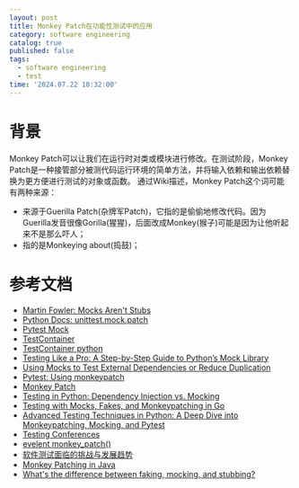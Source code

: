 ```yaml
---
layout: post
title: Monkey Patch在功能性测试中的应用
category: software engineering
catalog: true
published: false
tags:
  - software engineering
  - test
time: '2024.07.22 10:32:00'
---
```


# 背景
Monkey Patch可以让我们在运行时对类或模块进行修改。在测试阶段，Monkey Patch是一种接管部分被测代码运行环境的简单方法，并将输入依赖和输出依赖替换为更方便进行测试的对象或函数。
通过Wiki描述，Monkey Patch这个词可能有两种来源：
- 来源于Guerilla Patch(杂牌军Patch)，它指的是偷偷地修改代码。因为Guerilla发音很像Gorilla(猩猩)，后面改成Monkey(猴子)可能是因为让他听起来不是那么吓人；
- 指的是Monkeying about(捣鼓)；

# 参考文档
- [Martin Fowler: Mocks Aren't Stubs](https://martinfowler.com/articles/mocksArentStubs.html)
- [Python Docs: unittest.mock.patch](https://docs.python.org/3/library/unittest.mock.html#unittest.mock.patch)
- [Pytest Mock](https://github.com/pytest-dev/pytest-mock)
- [TestContainer](https://testcontainers.com/guides/introducing-testcontainers/)
- [TestContainer python](https://testcontainers-python.readthedocs.io/en/latest/)
- [Testing Like a Pro: A Step-by-Step Guide to Python’s Mock Library](https://www.kdnuggets.com/testing-like-a-pro-a-step-by-step-guide-to-pythons-mock-library)
- [Using Mocks to Test External Dependencies or Reduce Duplication](https://www.obeythetestinggoat.com/book/chapter_mocking.html)
- [Pytest: Using monkeypatch](http://f.javier.io/rep/books/python-testing-with-pytest.pdf)
- [Monkey Patch](https://en.wikipedia.org/wiki/Monkey_patch)
- [Testing in Python: Dependency Injection vs. Mocking](https://betterprogramming.pub/testing-in-python-dependency-injection-vs-mocking-5e542783cb20)
- [Testing with Mocks, Fakes, and Monkeypatching in Go](https://shanehowearth.com/testing-with-mocks-fakes-and-monkeypatching-in-go/)
- [Advanced Testing Techniques in Python: A Deep Dive into Monkeypatching, Mocking, and Pytest](https://blog.stackademic.com/advanced-testing-techniques-in-python-a-deep-dive-into-monkeypatching-mocking-and-pytest-ebd9264a69eb)
- [Testing Conferences
](https://github.com/TestingConferences/testingconferences.github.io/blob/master/_data/current.yml?spm=a2c6h.12873639.article-detail.21.adea3195btld4x&file=current.yml)
- [evelent monkey_patch()](https://github.com/eventlet/eventlet/blob/8bac9b2bb5ba02d42305446327a117ff51af177b/eventlet/patcher.py#L226)
- [软件测试面临的挑战与发展趋势](http://ckjs.ijournals.cn/uploadfile/news_images/ckjs/2020-02-28/%E5%A4%A7%E5%AE%B6%E8%AE%BA%E5%9D%9B%EF%BC%88%E6%9C%B1%E5%B0%91%E6%B0%9120200119%EF%BC%89.pdf)
- [Monkey Patching in Java](https://www.baeldung.com/java-monkey-patching)
- [What's the difference between faking, mocking, and stubbing?](https://stackoverflow.com/questions/346372/whats-the-difference-between-faking-mocking-and-stubbing)
